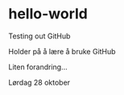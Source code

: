 # hello-world

Testing out GitHub

Holder på å lære å bruke GitHub

Liten forandring...

Lørdag 28 oktober
